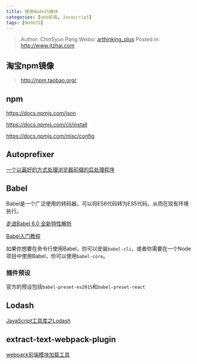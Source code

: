 ```yaml
---
title: 使用NodeJS模块
categories: [web前端, Javascript]
tags: [NodeJS]
---
```


> Author: ChinSyun Pang
> Weibo: [arthinking_plus](http://weibo.com/arthinkingplus)
> Posted in: http://www.itzhai.com

## 淘宝npm镜像

> http://npm.taobao.org/

## npm

https://docs.npmjs.com/json

https://docs.npmjs.com/cli/install

https://docs.npmjs.com/misc/config

## Autoprefixer

[一个以最好的方式处理浏览器前缀的后处理程序](http://blog.jobbole.com/75964/)

## Babel

Babel是一个广泛使用的转码器，可以将ES6代码转为ES5代码，从而在现有环境执行。

[走进Babel 6.0 全新特性解析](http://www.csdn.net/article/2015-11-17/2826233)

[Babel入门教程](http://www.ruanyifeng.com/blog/2016/01/babel.html)

如果你想要在命令行使用Babel，你可以安装`babel-cli`，或者你需要在一个Node项目中使用Babel，你可以使用`babel-core`。

### 插件预设

官方的预设包括`babel-preset-es2015`和`babel-preset-react`

## Lodash

[JavaScript工具库之Lodash](http://www.cnblogs.com/whitewolf/p/4417873.html)

## extract-text-webpack-plugin

[webpack前端模块加载工具](http://www.cnblogs.com/YikaJ/p/4586703.html?utm_source=tuicool&utm_medium=referral)




